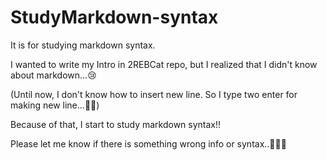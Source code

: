 # StudyMarkdown-syntax

It is for studying markdown syntax.

I wanted to write my Intro in 2REBCat repo, but I realized that I didn't know about markdown...😢

(Until now, I don't know how to insert new line. So I type two enter for making new line...🤦‍♂️)

Because of that, I start to study markdown syntax!!

Please let me know if there is something wrong info or syntax..🙏🙏🙏
